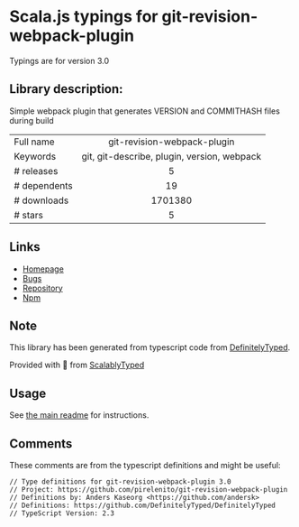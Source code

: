 
# Scala.js typings for git-revision-webpack-plugin

Typings are for version 3.0

## Library description:
Simple webpack plugin that generates VERSION and COMMITHASH files during build

|                    |                 |
| ------------------ | :-------------: |
| Full name          | git-revision-webpack-plugin |
| Keywords           | git, git-describe, plugin, version, webpack |
| # releases         | 5 |
| # dependents       | 19 |
| # downloads        | 1701380 |
| # stars            | 5 |

## Links
- [Homepage](https://github.com/pirelenito/git-revision-webpack-plugin)
- [Bugs](https://github.com/pirelenito/git-revision-webpack-plugin/issues)
- [Repository](https://github.com/pirelenito/git-revision-webpack-plugin)
- [Npm](https://www.npmjs.com/package/git-revision-webpack-plugin)
    


## Note
This library has been generated from typescript code from [DefinitelyTyped](https://definitelytyped.org).

Provided with :purple_heart: from [ScalablyTyped](https://github.com/oyvindberg/ScalablyTyped)

## Usage
See [the main readme](../../readme.md) for instructions.

## Comments

These comments are from the typescript definitions and might be useful:
```
// Type definitions for git-revision-webpack-plugin 3.0
// Project: https://github.com/pirelenito/git-revision-webpack-plugin
// Definitions by: Anders Kaseorg <https://github.com/andersk>
// Definitions: https://github.com/DefinitelyTyped/DefinitelyTyped
// TypeScript Version: 2.3

```

